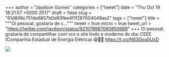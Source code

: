 
+++
author = "Jaydson Gomes"
categories = ["tweet"]
date = "Thu Oct 19 18:21:57 +0000 2017"
draft = false
slug = "61d806c751de6857b0d93fbe4f1f287004049aa2"
tags = ["tweet"]
title = """Oi pessoal, gostaria de c..."""
tweet = true
micro = true
tweet_url = "https://twitter.com/jaydson/status/921078987060850689"
+++
Oi pessoal, gostaria de compartilhar com vcs o site lindo e moderno do dia: CEEE (Companhia Estadual de Energia Elétrica) 😱🤢🕺 https://t.co/N63Gpa0UxD

![](/images/tweet-media/921078987060850689-DMhTw7gXUAEQTTR.jpg)